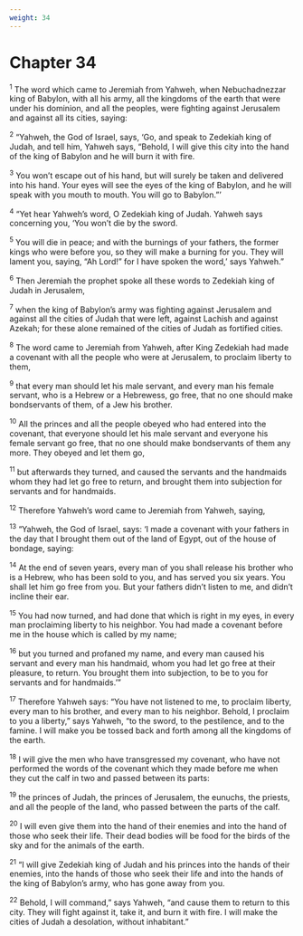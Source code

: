 ```yaml
---
weight: 34
---
```


# Chapter 34

<sup>1</sup> The word which came to Jeremiah from Yahweh, when Nebuchadnezzar king of Babylon, with all his army, all the kingdoms of the earth that were under his dominion, and all the peoples, were fighting against Jerusalem and against all its cities, saying: 

<sup>2</sup> “Yahweh, the God of Israel, says, ‘Go, and speak to Zedekiah king of Judah, and tell him, Yahweh says, “Behold, I will give this city into the hand of the king of Babylon and he will burn it with fire. 

<sup>3</sup> You won’t escape out of his hand, but will surely be taken and delivered into his hand. Your eyes will see the eyes of the king of Babylon, and he will speak with you mouth to mouth. You will go to Babylon.”’ 

<sup>4</sup> “Yet hear Yahweh’s word, O Zedekiah king of Judah. Yahweh says concerning you, ‘You won’t die by the sword. 

<sup>5</sup> You will die in peace; and with the burnings of your fathers, the former kings who were before you, so they will make a burning for you. They will lament you, saying, “Ah Lord!” for I have spoken the word,’ says Yahweh.” 

<sup>6</sup> Then Jeremiah the prophet spoke all these words to Zedekiah king of Judah in Jerusalem, 

<sup>7</sup> when the king of Babylon’s army was fighting against Jerusalem and against all the cities of Judah that were left, against Lachish and against Azekah; for these alone remained of the cities of Judah as fortified cities. 

<sup>8</sup> The word came to Jeremiah from Yahweh, after King Zedekiah had made a covenant with all the people who were at Jerusalem, to proclaim liberty to them, 

<sup>9</sup> that every man should let his male servant, and every man his female servant, who is a Hebrew or a Hebrewess, go free, that no one should make bondservants of them, of a Jew his brother. 

<sup>10</sup> All the princes and all the people obeyed who had entered into the covenant, that everyone should let his male servant and everyone his female servant go free, that no one should make bondservants of them any more. They obeyed and let them go, 

<sup>11</sup> but afterwards they turned, and caused the servants and the handmaids whom they had let go free to return, and brought them into subjection for servants and for handmaids. 

<sup>12</sup> Therefore Yahweh’s word came to Jeremiah from Yahweh, saying, 

<sup>13</sup> “Yahweh, the God of Israel, says: ‘I made a covenant with your fathers in the day that I brought them out of the land of Egypt, out of the house of bondage, saying: 

<sup>14</sup> At the end of seven years, every man of you shall release his brother who is a Hebrew, who has been sold to you, and has served you six years. You shall let him go free from you. But your fathers didn’t listen to me, and didn’t incline their ear. 

<sup>15</sup> You had now turned, and had done that which is right in my eyes, in every man proclaiming liberty to his neighbor. You had made a covenant before me in the house which is called by my name; 

<sup>16</sup> but you turned and profaned my name, and every man caused his servant and every man his handmaid, whom you had let go free at their pleasure, to return. You brought them into subjection, to be to you for servants and for handmaids.’” 

<sup>17</sup> Therefore Yahweh says: “You have not listened to me, to proclaim liberty, every man to his brother, and every man to his neighbor. Behold, I proclaim to you a liberty,” says Yahweh, “to the sword, to the pestilence, and to the famine. I will make you be tossed back and forth among all the kingdoms of the earth. 

<sup>18</sup> I will give the men who have transgressed my covenant, who have not performed the words of the covenant which they made before me when they cut the calf in two and passed between its parts: 

<sup>19</sup> the princes of Judah, the princes of Jerusalem, the eunuchs, the priests, and all the people of the land, who passed between the parts of the calf. 

<sup>20</sup> I will even give them into the hand of their enemies and into the hand of those who seek their life. Their dead bodies will be food for the birds of the sky and for the animals of the earth. 

<sup>21</sup> “I will give Zedekiah king of Judah and his princes into the hands of their enemies, into the hands of those who seek their life and into the hands of the king of Babylon’s army, who has gone away from you. 

<sup>22</sup> Behold, I will command,” says Yahweh, “and cause them to return to this city. They will fight against it, take it, and burn it with fire. I will make the cities of Judah a desolation, without inhabitant.” 


